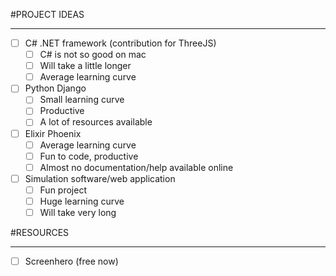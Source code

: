 #PROJECT IDEAS
_____________________________________________________

- [ ] C# .NET framework (contribution for ThreeJS)
  - [ ] C# is not so good on mac
  - [ ] Will take a little longer
  - [ ] Average learning curve

- [ ] Python Django
  - [ ] Small learning curve
  - [ ] Productive
  - [ ] A lot of resources available

- [ ] Elixir Phoenix
  - [ ] Average learning curve
  - [ ] Fun to code, productive
  - [ ] Almost no documentation/help available online

- [ ] Simulation software/web application
  - [ ] Fun project
  - [ ] Huge learning curve
  - [ ] Will take very long

#RESOURCES
_____________________________________________________

- [ ] Screenhero (free now)



